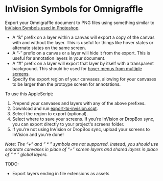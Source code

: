 # InVision Symbols for Omnigraffle

Export your Omnigraffle document to PNG files using something similar to [InVision Symbols used in Photoshop](http://support.invisionapp.com/hc/en-us/articles/203730535-How-does-Photoshop-layer-syncing-work).

  - A “&” prefix on a layer within a canvas will export a copy of the canvas with and without the layer. This is useful for things like hover states or alternate states on the same screen.
  - A “-” prefix on a canvas or a layer will hide it from the export. This is useful for annotation layers in your document.
  - A “#” prefix on a layer will export that layer by itself with a transparent background. This should be used for [hover menus from multiple screens](http://support.invisionapp.com/hc/en-us/articles/203328329-How-can-I-).
  - Specify the export region of your canvases, allowing for your canvases to be larger than the protoype screen for annotations.

To use this AppleScript:
  1. Prepend your canvases and layers with any of the above prefixes.
  2. Download and run [export-to-invision.scpt](export-to-invision.scpt).
  3. Select the region to export (optional).
  4. Select where to save your screens. If you're InVision or DropBox sync, you can export directly to your project's screens folder.
  5. If you're not using InVision or DropBox sync, upload your screens to InVision and you're done!

*Note: The “+” and “ * ” symbols are not supported. Instead, you should use separate canvases in place of “+” screen layers and shared layers in place of “ * ” global layers.*

TODO:
  - Export layers ending in file extensions as assets.
